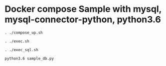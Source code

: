 # Docker compose Sample with mysql, mysql-connector-python, python3.6


```
. ./compose_up.sh
```

```
. ./exec.sh
```

```
. ./exec_sql.sh
```

```
python3.6 sample_db.py
```
